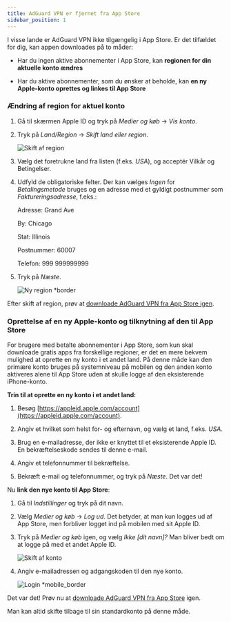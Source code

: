 ```yaml
---
title: AdGuard VPN er fjernet fra App Store
sidebar_position: 1
---
```


I visse lande er AdGuard VPN ikke tilgængelig i App Store. Er det tilfældet for dig, kan appen downloades på to måder:

- Har du ingen aktive abonnementer i App Store, kan **regionen for din aktuelle konto ændres**

- Har du aktive abonnementer, som du ønsker at beholde, kan **en ny Apple-konto oprettes og linkes til App Store**

### Ændring af region for aktuel konto

1. Gå til skærmen Apple ID og tryk på _Medier og køb_ → _Vis konto_.

2. Tryk på _Land/Region_ → _Skift land eller region_.

   ![Skift af region](https://cdn.adtidy.org/content/kb/vpn/ios/app_store/changing_country.png)

3. Vælg det foretrukne land fra listen (f.eks. _USA_), og acceptér Vilkår og Betingelser.

4. Udfyld de obligatoriske felter. Der kan vælges _Ingen_ for _Betalingsmetode_ bruges og en adresse med et gyldigt postnummer som _Faktureringsadresse_, f.eks.:

   Adresse: Grand Ave

   By: Chicago

   Stat: Illinois

   Postnummer: 60007

   Telefon: 999 999999999

5. Tryk på _Næste_.

   ![Ny region \*border](https://cdn.adtidy.org/content/kb/vpn/ios/app_store/new_country.png)

Efter skift af region, prøv at [downloade AdGuard VPN fra App Store igen](https://apps.apple.com/us/app/adguard-vpn-unlimited-fast/id1525373602).

### Oprettelse af en ny Apple-konto og tilknytning af den til App Store

For brugere med betalte abonnementer i App Store, som kun skal downloade gratis apps fra forskellige regioner, er det en mere bekvem mulighed at oprette en ny konto i et andet land. På denne måde kan den primære konto bruges på systemniveau på mobilen og den anden konto aktiveres alene til App Store uden at skulle logge af den eksisterende iPhone-konto.

**Trin til at oprette en ny konto i et andet land:**

1. Besøg [https://appleid.apple.com/account](https://appleid.apple.com/account).

2. Angiv et hvilket som helst for- og efternavn, og vælg et land, f.eks. _USA_.

3. Brug en e-mailadresse, der ikke er knyttet til et eksisterende Apple ID. En bekræftelseskode sendes til denne e-mail.

4. Angiv et telefonnummer til bekræftelse.

5. Bekræft e-mail og telefonnummer, og tryk på _Næste_. Det var det!

Nu **link den nye konto til App Store**:

1. Gå til _Indstillinger_ og tryk på dit navn.

2. Vælg _Medier og køb_ → _Log ud_. Det betyder, at man kun logges ud af App Store, men forbliver logget ind på mobilen med sit Apple ID.

3. Tryk på _Medier og køb_ igen, og vælg _Ikke [dit navn]?_ Man bliver bedt om at logge på med et andet Apple ID.

   ![Skift af konto](https://cdn.adtidy.org/content/kb/vpn/ios/app_store/log_out.png)

4. Angiv e-mailadressen og adgangskoden til den nye konto.

   ![Login \*mobile\_border](https://cdn.adtidy.org/content/kb/vpn/ios/app_store/apple_id.png)

Det var det! Prøv nu at [downloade AdGuard VPN fra App Store](https://apps.apple.com/us/app/adguard-vpn-unlimited-fast/id1525373602) igen.

Man kan altid skifte tilbage til sin standardkonto på denne måde.
